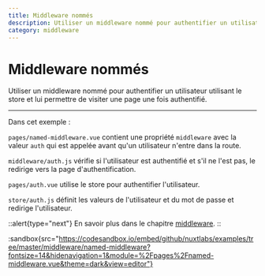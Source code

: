 ```yaml
---
title: Middleware nommés
description: Utiliser un middleware nommé pour authentifier un utilisateur utilisant le store et lui permettre de visiter une page une fois authentifié.
category: middleware
---
```

# Middleware nommés

Utiliser un middleware nommé pour authentifier un utilisateur utilisant le store et lui permettre de visiter une page une fois authentifié.

---

Dans cet exemple :

`pages/named-middleware.vue` contient une propriété `middleware` avec la valeur `auth` qui est appelée avant qu'un utilisateur n'entre dans la route.

`middleware/auth.js` vérifie si l'utilisateur est authentifié et s'il ne l'est pas, le redirige vers la page d'authentification.

`pages/auth.vue` utilise le store pour authentifier l'utilisateur.

`store/auth.js` définit les valeurs de l'utilisateur et du mot de passe et redirige l'utilisateur.

::alert{type="next"}
En savoir plus dans le chapitre [middleware](/docs/directory-structure/middleware#router-middleware).
::

:sandbox{src="https://codesandbox.io/embed/github/nuxtlabs/examples/tree/master/middleware/named-middleware?fontsize=14&hidenavigation=1&module=%2Fpages%2Fnamed-middleware.vue&theme=dark&view=editor"}

